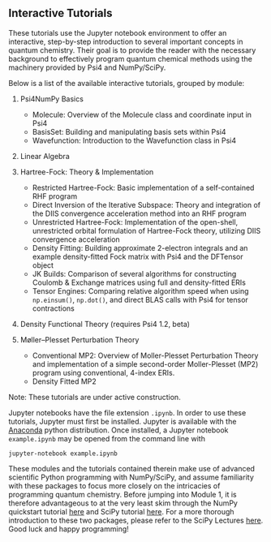 ## Interactive Tutorials

These tutorials use the Jupyter notebook environment to offer an interactive, step-by-step introduction to several important concepts in quantum chemistry.  Their goal is to provide the reader with the necessary background to effectively program quantum chemical methods using the machinery provided by Psi4 and NumPy/SciPy.  

Below is a list of the available interactive tutorials, grouped by module:

1. Psi4NumPy Basics
    * Molecule: Overview of the Molecule class and coordinate input in Psi4
    * BasisSet: Building and manipulating basis sets within Psi4
    * Wavefunction: Introduction to the Wavefunction class in Psi4

2. Linear Algebra

3. Hartree-Fock: Theory & Implementation
    * Restricted Hartree-Fock: Basic implementation of a self-contained RHF program
    * Direct Inversion of the Iterative Subspace: Theory and integration of the DIIS convergence acceleration method into an RHF program
    * Unrestricted Hartree-Fock: Implementation of the open-shell, unrestricted orbital formulation of Hartree-Fock theory, utilizing DIIS convergence acceleration
    * Density Fitting: Building approximate 2-electron integrals and an example density-fitted Fock matrix with Psi4 and the DFTensor object
    * JK Builds: Comparison of several algorithms for constructing Coulomb & Exchange matrices using full and density-fitted ERIs
    * Tensor Engines: Comparing relative algorithm speed when using `np.einsum()`, `np.dot()`, and direct BLAS calls with Psi4 for tensor contractions

4. Density Functional Theory (requires Psi4 1.2, beta)

5. Møller–Plesset Perturbation Theory 
    * Conventional MP2: Overview of Moller-Plesset Perturbation Theory and implementation of a simple second-order Moller-Plesset (MP2) program using conventional, 4-index ERIs.
    * Density Fitted MP2


Note: These tutorials are under active construction.

Jupyter notebooks have the file extension `.ipynb`.  In order to use these tutorials, Jupyter must first be installed.  Jupyter is available with the [Anaconda](https://www.continuum.io/downloads) python distribution.  Once installed, a Jupyter notebook `example.ipynb` may be opened from the command line with
```
jupyter-notebook example.ipynb
```

These modules and the tutorials contained therein make use of advanced scientific Python programming with NumPy/SciPy, and assume familiarity with these packages to focus more closely on the intricacies of programming quantum chemistry.  Before jumping into Module 1, it is therefore advantageous to at the very least skim through the NumPy quickstart tutorial [here](https://docs.scipy.org/doc/numpy-dev/user/quickstart.html) and SciPy tutorial [here](https://docs.scipy.org/doc/scipy/reference/tutorial/index.html).  For a more thorough introduction to these two packages, please refer to the SciPy Lectures [here](http://www.scipy-lectures.org/).  Good luck and happy programming!
